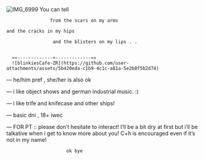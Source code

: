 ![IMG_6999](https://github.com/user-attachments/assets/7aa602f0-7f31-4567-af3a-2d0b2472e3b4)
      You can tell

                    from the scars on my arms

    and the cracks in my hips

                     and the blisters on my lips . . 


      »»-------------¤-------------««
      ![blinkiesCafe-ZR](https://github.com/user-attachments/assets/5b420eda-c1b9-4c1c-a81a-5e2b8f5b2d74)

   —  he/him pref  ,  she/her is also ok

   — i like object shows and german industrial music. :)

   — i like trife and knifecase and other ships!

   —  basic dni  ,  18+ iwec

   — FOR PT :: please don’t hesitate to interact! I’ll be a bit dry at first but i’ll be talkative when i get to know more about you! C+h is encouraged even if it’s not in my name!

                          ok bye
